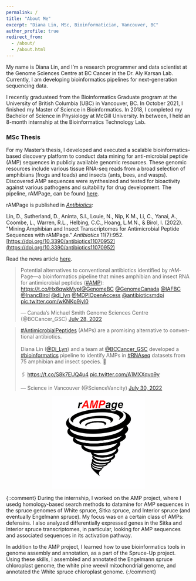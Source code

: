 ```yaml
---
permalink: /
title: "About Me"
excerpt: "Diana Lin, MSc, Bioinformatician, Vancouver, BC"
author_profile: true
redirect_from: 
  - /about/
  - /about.html
---
```


<meta property="og:title" content="Diana Lin">
<meta property="og:type" content="website" />
<meta property="og:description" content="Diana Lin, MSc, Bioinformatician">
<meta property="og:image" content="/images/dlin.jpg">
<meta property="og:url" content="https://dy-lin.github.io">
<meta name="twitter:card" content="summary_large_image">

My name is Diana Lin, and I’m a research programmer and data scientist at the Genome Sciences Centre at BC Cancer in the Dr. Aly Karsan Lab. Currently, I am developing bioinformatics pipelines for next-generation sequencing data.

I recently graduateed from the Bioinformatics Graduate program at the University of British Columbia (UBC) in Vancouver, BC. In October 2021, I finished my Master of Science in Bioinformatics. In 2018, I completed my Bachelor of Science in Physiology at McGill University. In between, I held an 8-month internship at the Bioinformatics Technology Lab.

### MSc Thesis
For my Master’s thesis, I developed and executed a scalable bioinformatics-based discovery platform to conduct data mining for anti-microbial peptide (AMP) sequences in publicly available genomic resources. These genomic resources include various tissue RNA-seq reads from a broad selection of amphibians (frogs and toads) and insects (ants, bees, and wasps). Discovered AMP sequences were synthesized and tested for bioactivity against various pathogens and suitability for drug development. The pipeline, rAMPage, can be found [here](https://github.com/bcgsc/rAMPage).

rAMPage is published in _[Antibiotics](https://doi.org/10.3390/antibiotics11070952):_

Lin, D., Sutherland, D., Aninta, S.I., Louie, N., Nip, K.M., Li, C., Yanai, A., Coombe, L., Warren, R.L., Helbing, C.C., Hoang, L.M.N., & Birol, I. (2022). &quot;Mining Amphibian and Insect Transcriptomes for Antimicrobial Peptide Sequences with rAMPage.&quot; <i>Antibiotics</i> 11(7):952. [https://doi.org/10.3390/antibiotics11070952](https://doi.org/10.3390/antibiotics11070952)

Read the news article [here](http://bit.ly/rAMPage).

<!--<div style="display: flex">
<div style="flex:50%">-->
<blockquote class="twitter-tweet"><p lang="en" dir="ltr">Potential alternatives to conventional antibiotics identified by rAMPage—a bioinformatics pipeline that mines amphibian and insect RNA for antimicrobial peptides (<a href="https://twitter.com/hashtag/AMP?src=hash&amp;ref_src=twsrc%5Etfw">#AMP</a>): <a href="https://t.co/Hx8qwkMvpI">https://t.co/Hx8qwkMvpI</a><a href="https://twitter.com/GenomeBC?ref_src=twsrc%5Etfw">@GenomeBC</a> <a href="https://twitter.com/GenomeCanada?ref_src=twsrc%5Etfw">@GenomeCanada</a> <a href="https://twitter.com/IAFBC?ref_src=twsrc%5Etfw">@IAFBC</a> <a href="https://twitter.com/InancBirol?ref_src=twsrc%5Etfw">@InancBirol</a> <a href="https://twitter.com/di_lyn?ref_src=twsrc%5Etfw">@di_lyn</a> <a href="https://twitter.com/MDPIOpenAccess?ref_src=twsrc%5Etfw">@MDPIOpenAccess</a> <a href="https://twitter.com/antibioticsmdpi?ref_src=twsrc%5Etfw">@antibioticsmdpi</a> <a href="https://t.co/wKNKp9iyl0">pic.twitter.com/wKNKp9iyl0</a></p>&mdash; Canada’s Michael Smith Genome Sciences Centre (@BCCancer_GSC) <a href="https://twitter.com/BCCancer_GSC/status/1552712128993189889?ref_src=twsrc%5Etfw">July 28, 2022</a></blockquote> <script async src="https://platform.twitter.com/widgets.js" charset="utf-8"></script>
<!--</div>-->

<!-- <div style="flex:50%">-->
<blockquote class="twitter-tweet"><p lang="en" dir="ltr"><a href="https://twitter.com/hashtag/AntimicrobialPeptides?src=hash&amp;ref_src=twsrc%5Etfw">#AntimicrobialPeptides</a> (AMPs) are a promising alternative to conventional antibiotics.<br><br>Diana Lin (<a href="https://twitter.com/di_lyn?ref_src=twsrc%5Etfw">@Di_Lyn</a>) and a team at <a href="https://twitter.com/BCCancer_GSC?ref_src=twsrc%5Etfw">@BCCancer_GSC</a> developed a <a href="https://twitter.com/hashtag/bioinformatics?src=hash&amp;ref_src=twsrc%5Etfw">#bioinformatics</a> pipeline to identify AMPs in <a href="https://twitter.com/hashtag/RNAseq?src=hash&amp;ref_src=twsrc%5Etfw">#RNAseq</a> datasets from 75 amphibian and insect species. 🐸 <br><br>🖇️ <a href="https://t.co/S8k7EUQ4u4">https://t.co/S8k7EUQ4u4</a> <a href="https://t.co/A1MXXqvo9y">pic.twitter.com/A1MXXqvo9y</a></p>&mdash; Science in Vancouver (@ScienceVancity) <a href="https://twitter.com/ScienceVancity/status/1553174538967564288?ref_src=twsrc%5Etfw">July 30, 2022</a></blockquote> <script async src="https://platform.twitter.com/widgets.js" charset="utf-8"></script>
<!--</div>
</div>-->

<center><img src='/images/rAMPage.png' width='50%'></center>

{::comment}
During the internship, I worked on the AMP project, where I usedg homology-based search methods to datamine for AMP sequences in the spruce genomes of White spruce, Sitka spruce, and Interior spruce (and eventually Engelmann spruce). My focus was on a certain class of AMPs: defensins. I also analyzed differentially expressed genes in the Sitka and Interior spruce transcriptomes, in particular, looking for AMP sequences and associated sequences in its activation pathway.

In addition to the AMP project, I learned how to use bioinformatics tools in genome assembly and annotation, as a part of the Spruce-Up project. Using these skills, I assembled and annotated the Engelmann spruce chloroplast genome, the white pine weevil mitochondrial genome, and annotated the White spruce chloroplast genome.
{:/comment}
